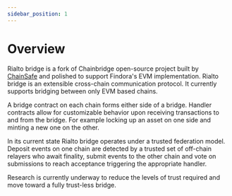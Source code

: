 ```yaml
---
sidebar_position: 1
---
```


# Overview

Rialto bridge is a fork of Chainbridge open-source project built by [ChainSafe](https://chainsafe.io/) and polished to support Findora's EVM implementation. Rialto bridge is an extensible cross-chain communication protocol. It currently supports bridging between only EVM based chains.

A bridge contract on each chain forms either side of a bridge. Handler contracts allow for customizable behavior upon receiving transactions to and from the bridge. For example locking up an asset on one side and minting a new one on the other.

In its current state Rialto bridge operates under a trusted federation model. Deposit events on one chain are detected by a trusted set of off-chain relayers who await finality, submit events to the other chain and vote on submissions to reach acceptance triggering the appropriate handler.

Research is currently underway to reduce the levels of trust required and move toward a fully trust-less bridge.

